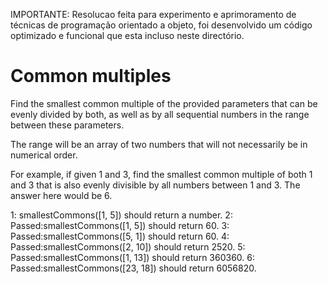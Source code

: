 IMPORTANTE: Resolucao feita para experimento e aprimoramento de técnicas de programação orientado a objeto, foi desenvolvido um código optimizado e funcional que esta incluso neste directório.

# Common multiples

Find the smallest common multiple of the provided parameters that can be evenly divided by both, as well as by all sequential numbers in the range between these parameters.

The range will be an array of two numbers that will not necessarily be in numerical order.

For example, if given 1 and 3, find the smallest common multiple of both 1 and 3 that is also evenly divisible by all numbers between 1 and 3. The answer here would be 6.

1: smallestCommons([1, 5]) should return a number.
2: Passed:smallestCommons([1, 5]) should return 60.
3: Passed:smallestCommons([5, 1]) should return 60.
4: Passed:smallestCommons([2, 10]) should return 2520.
5: Passed:smallestCommons([1, 13]) should return 360360.
6: Passed:smallestCommons([23, 18]) should return 6056820.
